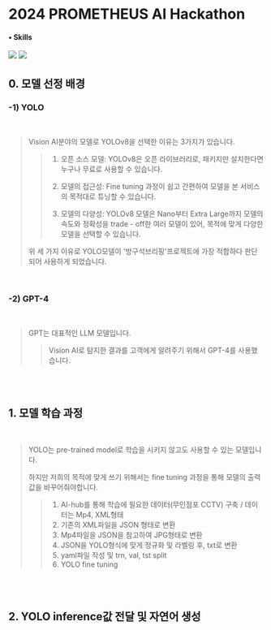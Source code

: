 # 2024 PROMETHEUS AI Hackathon

#### • Skills
<img src="https://img.shields.io/badge/Python-3776AB?style=for-the-badge&logo=Python&logoColor=white"> <img src="https://img.shields.io/badge/Github-181717?style=for-the-badge&logo=Python&logoColor=white"> 

## 0. 모델 선정 배경
### -1) YOLO
<br/>

>   Vision AI분야의 모델로 YOLOv8을 선택한 이유는 3가지가 있습니다.
>
> 
>>    1. 오픈 소스 모델: YOLOv8은 오픈 라이브러리로, 패키지만 설치한다면 누구나 무료로 사용할 수 있습니다.
>>
>>    2. 모델의 접근성: Fine tuning 과정이 쉽고 간편하여 모델을 본 서비스의 목적대로 튜닝할 수 있습니다.
>>
>>    3. 모델의 다양성: YOLOv8 모델은 Nano부터 Extra Large까지 모델의 속도와 정확성을 trade - off한 여러 모델이 있어, 목적에 맞게 다양한 모델을 선택할 수 있습니다.  
>
> 
>   위 세 가지 이유로 YOLO모델이 '방구석브리핑'프로젝트에 가장 적합하다 판단되어 사용하게 되었습니다.

<br/>

### -2) GPT-4

<br/>

> GPT는 대표적인 LLM 모델입니다.
>> Vision AI로 탐지한 결과를 고객에게 알려주기 위해서 GPT-4를 사용했습니다.

<br/><br/>

## 1. 모델 학습 과정

<br/>

> YOLO는 pre-trained model로 학습을 시키지 않고도 사용할 수 있는 모델입니다.
>
> 하지만 저희의 목적에 맞게 쓰기 위해서는 fine tuning 과정을 통해 모델의 출력값을 바꾸어줘야합니다.
>
>>   1. AI-hub를 통해 학습에 필요한 데이터(무인점포 CCTV) 구축 / 데이터는 Mp4, XML형태
>>   2. 기존의 XML파일을 JSON 형태로 변환
>>   3. Mp4파일을 JSON을 참고하여 JPG형태로 변환
>>   4. JSON을 YOLO형식에 맞게 정규화 및 라벨링 후, txt로 변환
>>   5. yaml파일 작성 및 trn, val, tst split
>>   6. YOLO fine tuning
>

<br/><br/>

## 2. YOLO inference값 전달 및 자연어 생성

> 

